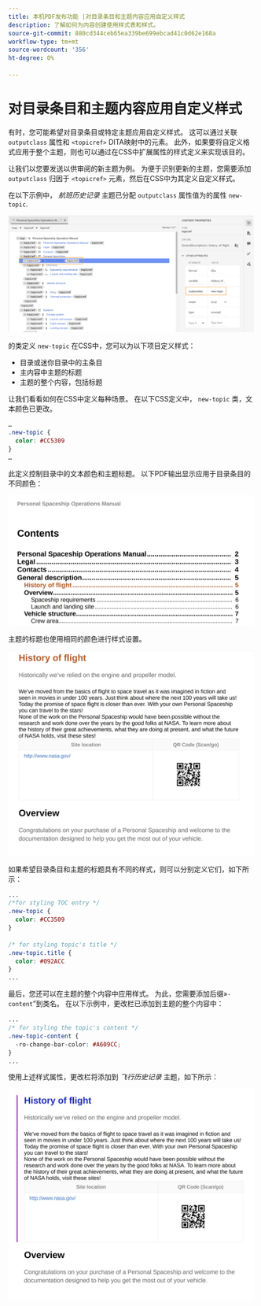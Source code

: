 ```yaml
---
title: 本机PDF发布功能 |对目录条目和主题内容应用自定义样式
description: 了解如何为内容创建使用样式表和样式。
source-git-commit: 880cd344ceb65ea339be699ebcad41c0d62e168a
workflow-type: tm+mt
source-wordcount: '356'
ht-degree: 0%

---
```


# 对目录条目和主题内容应用自定义样式

有时，您可能希望对目录条目或特定主题应用自定义样式。 这可以通过关联 `outputclass` 属性和 `<topicref>` DITA映射中的元素。 此外，如果要将自定义格式应用于整个主题，则也可以通过在CSS中扩展属性的样式定义来实现该目的。

让我们以您要发送以供审阅的新主题为例。 为便于识别更新的主题，您需要添加 `outputclass` 归因于 `<topicref>` 元素，然后在CSS中为其定义自定义样式。

在以下示例中， *航班历史记录* 主题已分配 `outputclass` 属性值为的属性 `new-topic`.

<img src="./assets/new-topic-attribute-in-map.png" width="500">

的类定义 `new-topic` 在CSS中，您可以为以下项目定义样式：
* 目录或迷你目录中的主条目
* 主内容中主题的标题
* 主题的整个内容，包括标题

让我们看看如何在CSS中定义每种场景。 在以下CSS定义中， `new-topic` 类，文本颜色已更改。

```css
…
.new-topic {
  color: #CC5309
}
…
```

此定义控制目录中的文本颜色和主题标题。 以下PDF输出显示应用于目录条目的不同颜色：

<img src="./assets/pdf-output-toc-entry.jpg" width="500">

主题的标题也使用相同的颜色进行样式设置。

<img src="./assets/pdf-output-topic-title.jpg" width="500">

如果希望目录条目和主题的标题具有不同的样式，则可以分别定义它们，如下所示：

```css
...
/*for styling TOC entry */
.new-topic {
  color: #CC3509
}

/* for styling topic's title */
.new-topic.title {
  color: #092ACC
}
...
```

最后，您还可以在主题的整个内容中应用样式。 为此，您需要添加后缀»`-content`”到类名。 在以下示例中，更改栏已添加到主题的整个内容中：

```css
...
/* for styling the topic's content */
.new-topic-content {
  -ro-change-bar-color: #A609CC;
}
...
```

使用上述样式属性，更改栏将添加到 *飞行历史记录* 主题，如下所示：

<img src="./assets/pdf-output-topic-content.jpg" width="500">
